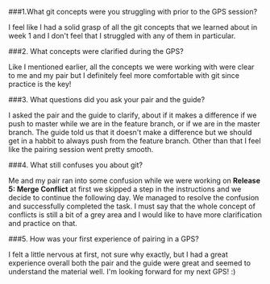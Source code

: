 
###1.What git concepts were you struggling with prior to the GPS session?

I feel like I had a solid grasp of all the git concepts that we learned about in week 1 and I don't feel that I struggled with any of them in particular.


###2. What concepts were clarified during the GPS?

Like I mentioned earlier, all the concepts we were working with were clear to me and my pair but I definitely feel more comfortable with git since practice is the key!


###3. What questions did you ask your pair and the guide?

I asked the pair and the guide to clarify, about if it makes a difference if we push to master while we are in the feature branch, or if we are in the master branch. The guide told us that it doesn't make a difference but we should get in a habbit to always push from the feature branch.
Other than that I feel like the pairing session went pretty smooth.


###4. What still confuses you about git?

Me and my pair ran into some confusion while we were working on **Release 5: Merge Conflict** at first we skipped a step in the instructions and we decide to continue the following day. We managed to resolve the confusion and successfully completed the task.
I must say that the whole concept of conflicts is still a bit of a grey area and I would like to have more clarification and practice on that.


###5. How was your first experience of pairing in a GPS?

I felt a little nervous at first, not sure why exactly, but I had a great experience overall both the pair and the guide were great and seemed to understand the material well. I'm looking forward for my next GPS! :)